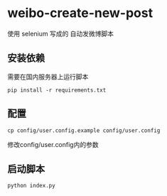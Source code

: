 # weibo-create-new-post


使用 selenium 写成的 自动发微博脚本

## 安装依赖

需要在国内服务器上运行脚本

`pip install -r requirements.txt`

## 配置
```shell script
cp config/user.config.example config/user.config
```

修改config/user.config内的参数

## 启动脚本

```shell script
python index.py
```